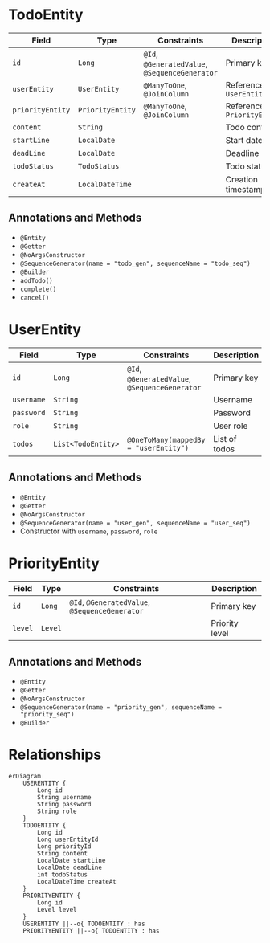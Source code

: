 # TodoEntity

| Field            | Type            | Constraints                                      | Description                  |
|------------------|-----------------|--------------------------------------------------|------------------------------|
| `id`             | `Long`          | `@Id`, `@GeneratedValue`, `@SequenceGenerator`   | Primary key                  |
| `userEntity`     | `UserEntity`    | `@ManyToOne`, `@JoinColumn`                      | Reference to `UserEntity`    |
| `priorityEntity` | `PriorityEntity`| `@ManyToOne`, `@JoinColumn`                      | Reference to `PriorityEntity`|
| `content`        | `String`        |                                                  | Todo content                 |
| `startLine`      | `LocalDate`     |                                                  | Start date                   |
| `deadLine`       | `LocalDate`     |                                                  | Deadline                     |
| `todoStatus`     | `TodoStatus`    |                                                  | Todo status                  |
| `createAt`       | `LocalDateTime` |                                                  | Creation timestamp           |

## Annotations and Methods

- `@Entity`
- `@Getter`
- `@NoArgsConstructor`
- `@SequenceGenerator(name = "todo_gen", sequenceName = "todo_seq")`
- `@Builder`
- `addTodo()`
- `complete()`
- `cancel()`

# UserEntity

| Field      | Type               | Constraints                                      | Description   |
|------------|--------------------|--------------------------------------------------|---------------|
| `id`       | `Long`             | `@Id`, `@GeneratedValue`, `@SequenceGenerator`   | Primary key   |
| `username` | `String`           |                                                  | Username      |
| `password` | `String`           |                                                  | Password      |
| `role`     | `String`           |                                                  | User role     |
| `todos`    | `List<TodoEntity>` | `@OneToMany(mappedBy = "userEntity")`            | List of todos |

## Annotations and Methods

- `@Entity`
- `@Getter`
- `@NoArgsConstructor`
- `@SequenceGenerator(name = "user_gen", sequenceName = "user_seq")`
- Constructor with `username`, `password`, `role`

# PriorityEntity
| Field      | Type               | Constraints                                      | Description   |
|------------|--------------------|--------------------------------------------------|---------------|
| `id`       | `Long`             | `@Id`, `@GeneratedValue`, `@SequenceGenerator`   | Primary key   |
| `level`    | `Level`            |                                                  | Priority level|

## Annotations and Methods

- `@Entity`
- `@Getter`
- `@NoArgsConstructor`
- `@SequenceGenerator(name = "priority_gen", sequenceName = "priority_seq")`
- `@Builder`

# Relationships

```mermaid
erDiagram
    USERENTITY {
        Long id
        String username
        String password
        String role
    }
    TODOENTITY {
        Long id
        Long userEntityId
        Long priorityId
        String content
        LocalDate startLine
        LocalDate deadLine
        int todoStatus
        LocalDateTime createAt
    }
    PRIORITYENTITY {
        Long id
        Level level
    }
    USERENTITY ||--o{ TODOENTITY : has
    PRIORITYENTITY ||--o{ TODOENTITY : has
```
